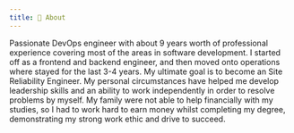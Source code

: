 ```yaml
---
title: 📝 About
---
```


Passionate DevOps engineer with about 9 years worth of professional experience covering most of the areas in software development. I started off as a frontend and backend engineer, and then moved onto operations where stayed for the last 3-4 years. My ultimate goal is to become an Site Reliability Engineer. My personal circumstances have helped me develop leadership skills and an ability to work independently in order to resolve problems by myself. My family were not able to help financially with my studies, so I had to work hard to earn money whilst completing my degree, demonstrating my strong work ethic and drive to succeed.
